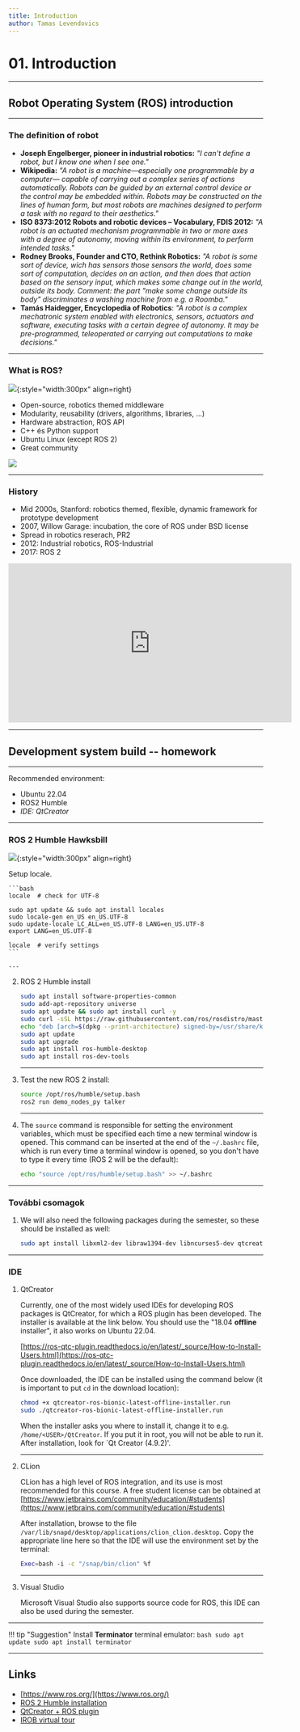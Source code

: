 ```yaml
---
title: Introduction
author: Tamas Levendovics
---
```


# 01. Introduction

---

## Robot Operating System (ROS) introduction

---

### The definition of robot

- **Joseph Engelberger, pioneer in industrial robotics:** *"I can't define a robot, but I know one when I see one."*
- **Wikipedia:** *"A robot is a machine—especially one programmable by a computer— capable of carrying out a complex series of actions automatically. Robots can be guided by an external control device or the control may be embedded within. Robots may be constructed on the lines of human form, but most robots are machines designed to perform a task with no regard to their aesthetics."*
- **ISO 8373:2012 Robots and robotic devices – Vocabulary, FDIS 2012:** *"A robot is an actuated mechanism programmable in two or more axes with a degree of autonomy, moving within its environment, to perform intended tasks."*
- **Rodney Brooks, Founder and CTO, Rethink Robotics:** *"A robot is some sort of device, wich has sensors those sensors the world, does some sort of computation, decides on an action, and then does that action based on the sensory input, which makes some change out in the world, outside its body. Comment: the part "make some change outside its body" discriminates a washing machine from e.g. a Roomba."*
- **Tamás Haidegger, Encyclopedia of Robotics**: *"A robot is a complex mechatronic system enabled with electronics, sensors, actuators and software, executing tasks with a certain degree of autonomy. It may be pre-programmed, teleoperated or carrying out computations to make decisions."*

---

### What is ROS?

![](https://moveit.ros.org/assets/images/logo/ROS_logo.png){:style="width:300px" align=right}

- Open-source, robotics themed middleware
- Modularity, reusability (drivers, algorithms, libraries, ...)
- Hardware abstraction, ROS API
- C++ és Python support
- Ubuntu Linux (except ROS 2)
- Great community

![](https://upload.wikimedia.org/wikipedia/commons/4/43/Ros_Equation.png)

---

### History

- Mid 2000s, Stanford: robotics themed, flexible, dynamic framework for prototype development
- 2007, Willow Garage: incubation, the core of ROS under BSD license
- Spread in robotics reserach, PR2
- 2012: Industrial robotics, ROS-Industrial
- 2017: ROS 2

<iframe width="560" height="315" src="https://www.youtube.com/embed/mDwZ21Zia8s" title="YouTube video player" frameborder="0" allow="accelerometer; autoplay; clipboard-write; encrypted-media; gyroscope; picture-in-picture" allowfullscreen></iframe>

---

## Development system build -- homework

---

Recommended environment:
    
- Ubuntu 22.04
- ROS2 Humble
- *IDE: QtCreator*

---

### ROS 2 Humble Hawksbill

![](https://www.therobotreport.com/wp-content/uploads/2022/05/ros-humble-hawksbill-featured.jpg){:style="width:300px" align=right}


Setup locale.

    ```bash
    locale  # check for UTF-8
    
    sudo apt update && sudo apt install locales
    sudo locale-gen en_US en_US.UTF-8
    sudo update-locale LC_ALL=en_US.UTF-8 LANG=en_US.UTF-8
    export LANG=en_US.UTF-8
    
    locale  # verify settings
    ```

    ---

2. ROS 2 Humble install


    ```bash
    sudo apt install software-properties-common
    sudo add-apt-repository universe
    sudo apt update && sudo apt install curl -y
    sudo curl -sSL https://raw.githubusercontent.com/ros/rosdistro/master/ros.key -o /usr/share/keyrings/ros-archive-keyring.gpg
    echo "deb [arch=$(dpkg --print-architecture) signed-by=/usr/share/keyrings/ros-archive-keyring.gpg] http://packages.ros.org/ros2/ubuntu $(. /etc/os-release && echo $UBUNTU_CODENAME) main" | sudo tee /etc/apt/sources.list.d/ros2.list > /dev/null
    sudo apt update
    sudo apt upgrade
    sudo apt install ros-humble-desktop
    sudo apt install ros-dev-tools
    ```

    ---

3. Test the new ROS 2 install:


    ```bash
    source /opt/ros/humble/setup.bash
    ros2 run demo_nodes_py talker
    ```

    ---

4. The `source` command is responsible for setting the environment variables, which must be specified each time a new terminal window is opened. This command can be inserted at the end of the `~/.bashrc` file, which is run every time a terminal window is opened, so you don't have to type it every time (ROS 2 will be the default):

    ```bash
    echo "source /opt/ros/humble/setup.bash" >> ~/.bashrc
    ```
    
---

### További csomagok


1. We will also need the following packages during the semester, so these should be installed as well:


    ```bash
    sudo apt install libxml2-dev libraw1394-dev libncurses5-dev qtcreator swig sox espeak cmake-curses-gui cmake-qt-gui git subversion gfortran libcppunit-dev libqt5xmlpatterns5-dev python3-osrf-pycommon libasound2-dev libgl1-mesa-dev xorg-dev python3-vcstool python3-colcon-common-extensions python3-pykdl python3-pyudev libxml2-dev libraw1394-dev libncurses5-dev qtcreator swig sox espeak cmake-curses-gui cmake-qt-gui git subversion gfortran libcppunit-dev libqt5xmlpatterns5-dev libbluetooth-dev ros-humble-joint-state-publisher* ros-humble-xacro gfortran-9
    ```

---

### IDE

1. QtCreator

    Currently, one of the most widely used IDEs for developing ROS packages is QtCreator, for which a ROS plugin has been developed. The installer is available at the link below. You should use the "18.04 **offline** installer", it also works on Ubuntu 22.04.

    [https://ros-qtc-plugin.readthedocs.io/en/latest/_source/How-to-Install-Users.html](https://ros-qtc-plugin.readthedocs.io/en/latest/_source/How-to-Install-Users.html)

    Once downloaded, the IDE can be installed using the command below (it is important to put `cd` in the download location):


    ```bash
    chmod +x qtcreator-ros-bionic-latest-offline-installer.run
    sudo ./qtcreator-ros-bionic-latest-offline-installer.run
    ```

    When the installer asks you where to install it, change it to e.g. `/home/<USER>/QtCreator`. If you put it in root, you will not be able to run it. After installation, look for `Qt Creator (4.9.2)'.
   
    ---

2. CLion

    CLion has a high level of ROS integration, and its use is most recommended for this course. A free student license can be obtained at [https://www.jetbrains.com/community/education/#students](https://www.jetbrains.com/community/education/#students)

    After installation, browse to the file `/var/lib/snapd/desktop/applications/clion_clion.desktop`. Copy the appropriate line here so that the IDE will use the environment set by the terminal:

    ```bash
    Exec=bash -i -c "/snap/bin/clion" %f
    ```

    ---

3. Visual Studio

    Microsoft Visual Studio also supports source code for ROS, this IDE can also be used during the semester.

---

!!! tip "Suggestion"
    Install **Terminator** terminal emulator:
    ```bash
    sudo apt update
    sudo apt install terminator
    ```


---

## Links

- [https://www.ros.org/](https://www.ros.org/)
- [ROS 2 Humble installation](https://docs.ros.org/en/humble/Installation.html)
- [QtCreator + ROS plugin](https://ros-qtc-plugin.readthedocs.io/en/latest/_source/How-to-Install-Users.html)
- [IROB virtual tour](https://www.youtube.com/watch?v=8XmKGWBV5Nw)


























